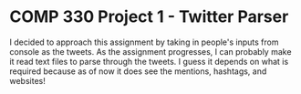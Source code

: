 # COMP 330 Project 1 - Twitter Parser
I decided to approach this assignment by taking in people's inputs from console as the tweets. As the assignment progresses, I can probably make it read text files to parse through the tweets. I guess it depends on what is required because as of now it does see the mentions, hashtags, and websites!
